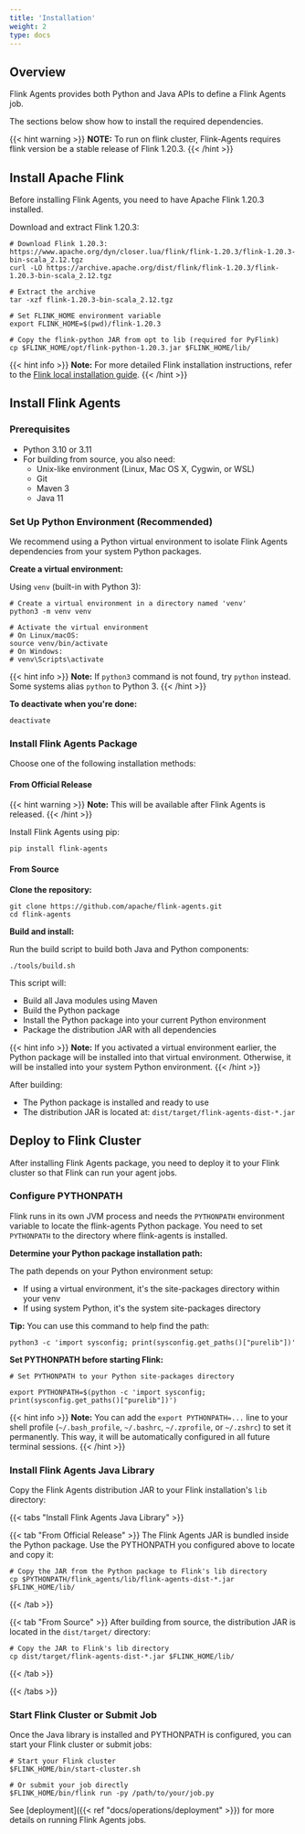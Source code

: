 ```yaml
---
title: 'Installation'
weight: 2
type: docs
---
```

<!--
Licensed to the Apache Software Foundation (ASF) under one
or more contributor license agreements.  See the NOTICE file
distributed with this work for additional information
regarding copyright ownership.  The ASF licenses this file
to you under the Apache License, Version 2.0 (the
"License"); you may not use this file except in compliance
with the License.  You may obtain a copy of the License at

  http://www.apache.org/licenses/LICENSE-2.0

Unless required by applicable law or agreed to in writing,
software distributed under the License is distributed on an
"AS IS" BASIS, WITHOUT WARRANTIES OR CONDITIONS OF ANY
KIND, either express or implied.  See the License for the
specific language governing permissions and limitations
under the License.
-->

## Overview
Flink Agents provides both Python and Java APIs to define a Flink Agents job.

The sections below show how to install the required dependencies.

{{< hint warning >}}
__NOTE:__ To run on flink cluster, Flink-Agents requires flink version be a stable release of Flink 1.20.3.
{{< /hint >}}

## Install Apache Flink

Before installing Flink Agents, you need to have Apache Flink 1.20.3 installed.

Download and extract Flink 1.20.3:

```shell
# Download Flink 1.20.3: https://www.apache.org/dyn/closer.lua/flink/flink-1.20.3/flink-1.20.3-bin-scala_2.12.tgz
curl -LO https://archive.apache.org/dist/flink/flink-1.20.3/flink-1.20.3-bin-scala_2.12.tgz

# Extract the archive
tar -xzf flink-1.20.3-bin-scala_2.12.tgz

# Set FLINK_HOME environment variable
export FLINK_HOME=$(pwd)/flink-1.20.3

# Copy the flink-python JAR from opt to lib (required for PyFlink)
cp $FLINK_HOME/opt/flink-python-1.20.3.jar $FLINK_HOME/lib/
```

{{< hint info >}}
**Note:** For more detailed Flink installation instructions, refer to the [Flink local installation guide](https://nightlies.apache.org/flink/flink-docs-release-1.20/docs/try-flink/local_installation/).
{{< /hint >}}

## Install Flink Agents

### Prerequisites

* Python 3.10 or 3.11
* For building from source, you also need:
  - Unix-like environment (Linux, Mac OS X, Cygwin, or WSL)
  - Git
  - Maven 3
  - Java 11

### Set Up Python Environment (Recommended)

We recommend using a Python virtual environment to isolate Flink Agents dependencies from your system Python packages.

**Create a virtual environment:**

Using `venv` (built-in with Python 3):
```shell
# Create a virtual environment in a directory named 'venv'
python3 -m venv venv

# Activate the virtual environment
# On Linux/macOS:
source venv/bin/activate
# On Windows:
# venv\Scripts\activate
```

{{< hint info >}}
**Note:** If `python3` command is not found, try `python` instead. Some systems alias `python` to Python 3.
{{< /hint >}}

**To deactivate when you're done:**
```shell
deactivate
```

### Install Flink Agents Package

Choose one of the following installation methods:

#### From Official Release

{{< hint warning >}}
__Note:__ This will be available after Flink Agents is released.
{{< /hint >}}

Install Flink Agents using pip:

```shell
pip install flink-agents
```

#### From Source

**Clone the repository:**

```shell
git clone https://github.com/apache/flink-agents.git
cd flink-agents
```

**Build and install:**

Run the build script to build both Java and Python components:

```shell
./tools/build.sh
```

This script will:
- Build all Java modules using Maven
- Build the Python package
- Install the Python package into your current Python environment
- Package the distribution JAR with all dependencies

{{< hint info >}}
**Note:** If you activated a virtual environment earlier, the Python package will be installed into that virtual environment. Otherwise, it will be installed into your system Python environment.
{{< /hint >}}

After building:
- The Python package is installed and ready to use
- The distribution JAR is located at: `dist/target/flink-agents-dist-*.jar`


## Deploy to Flink Cluster

After installing Flink Agents package, you need to deploy it to your Flink cluster so that Flink can run your agent jobs.

### Configure PYTHONPATH

Flink runs in its own JVM process and needs the `PYTHONPATH` environment variable to locate the flink-agents Python package. You need to set `PYTHONPATH` to the directory where flink-agents is installed.

**Determine your Python package installation path:**

The path depends on your Python environment setup:
- If using a virtual environment, it's the site-packages directory within your venv
- If using system Python, it's the system site-packages directory

**Tip:** You can use this command to help find the path:
```shell
python3 -c 'import sysconfig; print(sysconfig.get_paths()["purelib"])'
```

**Set PYTHONPATH before starting Flink:**

```shell
# Set PYTHONPATH to your Python site-packages directory

export PYTHONPATH=$(python -c 'import sysconfig; print(sysconfig.get_paths()["purelib"])')
```

{{< hint info >}}
**Note:** You can add the `export PYTHONPATH=...` line to your shell profile (`~/.bash_profile`, `~/.bashrc`, `~/.zprofile`, or `~/.zshrc`) to set it permanently. This way, it will be automatically configured in all future terminal sessions.
{{< /hint >}}

### Install Flink Agents Java Library

Copy the Flink Agents distribution JAR to your Flink installation's `lib` directory:

{{< tabs "Install Flink Agents Java Library" >}}

{{< tab "From Official Release" >}}
The Flink Agents JAR is bundled inside the Python package. Use the PYTHONPATH you configured above to locate and copy it:

```shell
# Copy the JAR from the Python package to Flink's lib directory
cp $PYTHONPATH/flink_agents/lib/flink-agents-dist-*.jar $FLINK_HOME/lib/
```

{{< /tab >}}

{{< tab "From Source" >}}
After building from source, the distribution JAR is located in the `dist/target/` directory:

```shell
# Copy the JAR to Flink's lib directory
cp dist/target/flink-agents-dist-*.jar $FLINK_HOME/lib/
```
{{< /tab >}}

{{< /tabs >}}

### Start Flink Cluster or Submit Job

Once the Java library is installed and PYTHONPATH is configured, you can start your Flink cluster or submit jobs:

```shell
# Start your Flink cluster
$FLINK_HOME/bin/start-cluster.sh

# Or submit your job directly
$FLINK_HOME/bin/flink run -py /path/to/your/job.py
```

See [deployment]({{< ref "docs/operations/deployment" >}}) for more details on running Flink Agents jobs.
